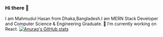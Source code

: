 ### Hi there 👋
I am Mahmudul Hasan from Dhaka,Bangladesh.I am MERN Stack Developer and Computer Science & Engineering Graduate. 🔭 I’m currently working on React.
[![Anurag's GitHub stats](https://github-readme-stats.vercel.app/api?username=Mahmudul-jpg)](https://github.com/anuraghazra/github-readme-stats)


